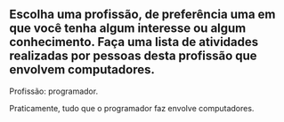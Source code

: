 ## Escolha uma profissão, de preferência uma em que você tenha algum interesse ou algum conhecimento. Faça uma lista de atividades realizadas por pessoas desta profissão que envolvem computadores.

Profissão: programador.

Praticamente, tudo que o programador faz envolve computadores.
